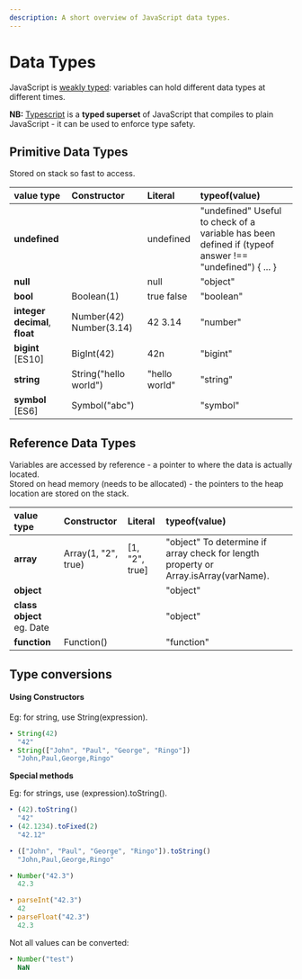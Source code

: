 ```yaml
---
description: A short overview of JavaScript data types.
---
```


# Data Types

JavaScript is [weakly typed](https://en.wikipedia.org/wiki/Strong_and_weak_typing): variables can hold different data types at different times.

**NB:** [Typescript](https://www.typescriptlang.org/) is a **typed superset** of JavaScript that compiles to plain JavaScript - it can be used to enforce type safety.

## Primitive Data Types

Stored on stack so fast to access.

| **value type** | **Constructor** | **Literal** | **typeof\(value\)** |
| :--- | :--- | :--- | :--- |
| **undefined** |  | undefined | "undefined" Useful to check of a variable has been defined if \(typeof answer !== "undefined"\) { ... } |
| **null** |  | null | "object" |
| **bool** | Boolean\(1\) | true false | "boolean" |
| **integer** **decimal**, **float** | Number\(42\) Number\(3.14\) | 42 3.14 | "number" |
| **bigint** \[ES10\] | BigInt\(42\) | 42n | "bigint" |
| **string** | String\("hello world"\) | "hello world" | "string" |
| **symbol** \[ES6\] | Symbol\("abc"\) |  | "symbol" |

## Reference Data Types

Variables are accessed by reference - a pointer to where the data is actually located.  
Stored on head memory \(needs to be allocated\) - the pointers to the heap location are stored on the stack.

| value type | Constructor | Literal | typeof\(value\) |
| :--- | :--- | :--- | :--- |
| **array** | Array\(1, "2", true\) | \[1, "2", true\] | "object" To determine if array check for length property or Array.isArray\(varName\). |
| **object** |  |  | "object" |
| **class object** eg. Date |  |  | "object" |
| **function** | Function\(\) |  | "function" |

## Type conversions

#### **Using Constructors**

Eg: for string, use String\(expression\).

```javascript
‣ String(42)
  "42"
‣ String(["John", "Paul", "George", "Ringo"])
  "John,Paul,George,Ringo"
```

**Special methods**

Eg: for strings, use \(expression\).toString\(\).

```javascript
‣ (42).toString()
  "42"
‣ (42.1234).toFixed(2)
  "42.12"

‣ (["John", "Paul", "George", "Ringo"]).toString()
  "John,Paul,George,Ringo"

‣ Number("42.3")
  42.3

‣ parseInt("42.3")
  42
‣ parseFloat("42.3")
  42.3
```

Not all values can be converted:

```javascript
‣ Number("test")
  NaN
```

